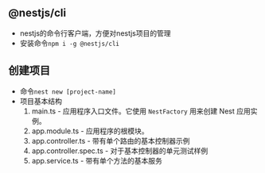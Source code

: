 ## @nestjs/cli
- nestjs的命令行客户端，方便对nestjs项目的管理
- 安装命令`npm i -g @nestjs/cli`

## 创建项目
- 命令`nest new [project-name]`
- 项目基本结构
  1. main.ts - 应用程序入口文件。它使用 `NestFactory` 用来创建 Nest 应用实例。
  2. app.module.ts - 应用程序的根模块。
  3. app.controller.ts - 带有单个路由的基本控制器示例
  4. app.controller.spec.ts - 对于基本控制器的单元测试样例
  5. app.service.ts - 带有单个方法的基本服务